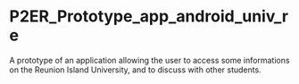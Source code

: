 # P2ER_Prototype_app_android_univ_re
A prototype of an application allowing the user to access some informations on the Reunion Island University, and to discuss with other students.
